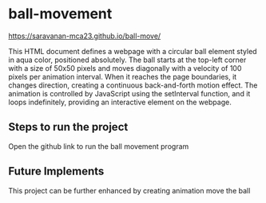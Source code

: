 # ball-movement
 https://saravanan-mca23.github.io/ball-move/
 
This HTML document defines a webpage with a circular ball element styled in aqua color, positioned absolutely. The ball starts at the top-left corner with a size of 50x50 pixels and moves diagonally with a velocity of 100 pixels per animation interval. When it reaches the page boundaries, it changes direction, creating a continuous back-and-forth motion effect. The animation is controlled by JavaScript using the setInterval function, and it loops indefinitely, providing an interactive element on the webpage.
## Steps to run the project
Open the github link to run the  ball movement program
## Future Implements
This project can be further enhanced by creating animation move the ball
